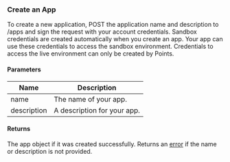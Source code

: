### Create an App

To create a new application, POST the application name and description to /apps and sign the request with your account credentials. Sandbox credentials are created automatically when you create an app. Your app can use these credentials to access the sandbox environment. Credentials to access the live environment can only be created by Points.

#### Parameters

<table>
    <thead>
        <tr>
            <th>Name</th>
            <th>Description</th>
        </tr>
    </thead>
    <tbody>
        <tr>
            <td>name</td>
            <td>The name of your app.</td>
        </tr>
        <tr>
            <td>description</td>
            <td>A description for your app.</td>
        </tr>
    </tbody>
</table>

#### Returns

The app object if it was created successfully. Returns an [error](index.html?doc=reference-manual#errors) if the name or description is not provided.


